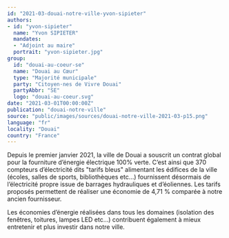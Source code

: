```yaml
---
id: "2021-03-douai-notre-ville-yvon-sipieter"
authors:
- id: "yvon-sipieter"
  name: "Yvon SIPIETER"
  mandates: 
  - "Adjoint au maire"
  portrait: "yvon-sipieter.jpg"
group:
  id: "douai-au-coeur-se"
  name: "Douai au Cœur"
  type: "Majorité municipale"
  party: "Citoyen·nes de Vivre Douai"
  partyAbbr: "SE"
  logo: "douai-au-coeur.svg"
date: "2021-03-01T00:00:00Z"
publication: "douai-notre-ville"
source: "public/images/sources/douai-notre-ville-2021-03-p15.png"
language: "fr"
locality: "Douai"
country: "France"
---
```


Depuis le premier janvier 2021, la ville de Douai a souscrit un contrat global pour la fourniture d’énergie électrique 100% verte. C’est ainsi que 370 compteurs d’électricité dits "tarifs bleus" alimentant les édifices de la ville (écoles, salles de sports, bibliothèques etc…) fournissent désormais de l’électricité propre issue de barrages hydrauliques et d’éoliennes. Les tarifs proposés permettent de réaliser une économie de 4,71 % comparée à notre ancien fournisseur.

Les économies d’énergie réalisées dans tous les domaines (isolation des fenêtres, toitures, lampes LED etc…) contribuent également à mieux entretenir et plus investir dans notre ville.
